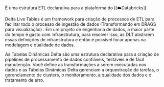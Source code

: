 É uma estrutura ETL declarativa para a plataforma do [[☁️Databricks]]

Delta Live Tables é um framework para criação de processos de ETL para facilitar todo o processo de ingestão de dados (Transformando em DRAGS para visualização) . Em um projeto de engenharia de dados, a maior parte do tempo é gasto com infraestrutura, para resolver isso, as DLT abstraem essas definições de infraestrutura e então é possível focar apenas na modelagem e qualidade de dados.

As Tabelas Dinâmicas Delta são uma estrutura declarativa para a criação de pipelines de processamento de dados confiáveis, testáveis e de fácil manutenção. Você define as transformações a serem executadas nos dados e as Tabelas Dinâmicas Delta gerenciam a orquestração de tarefas, o gerenciamento de clusters, o monitoramento, a qualidade dos dados e o tratamento de erro.
